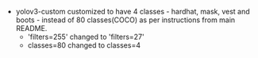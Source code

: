- yolov3-custom customized to have 4 classes - hardhat, mask, vest and boots - instead of 80 classes(COCO) as per instructions from main README.
  -  'filters=255' changed to 'filters=27'
  -  classes=80 changed to classes=4
